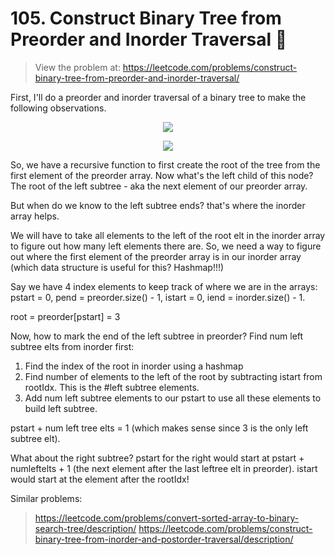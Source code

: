 # 105. Construct Binary Tree from Preorder and Inorder Traversal 🌳
> View the problem at: https://leetcode.com/problems/construct-binary-tree-from-preorder-and-inorder-traversal/

First, I'll do a preorder and inorder traversal of a binary tree to make the following observations.


<p align="center">
  <img src="https://github.com/nithishakumar/arriving-at-DSA-solns/blob/main/Trees/105.%20Construct%20Binary%20Tree%20from%20Preorder%20and%20Inorder%20Traversal/img/preorder.png" /> 
 </p>


<p align="center">
  <img src="https://github.com/nithishakumar/arriving-at-DSA-solns/blob/main/Trees/105.%20Construct%20Binary%20Tree%20from%20Preorder%20and%20Inorder%20Traversal/img/inorder.png" /> 
 </p>

So, we have a recursive function to first create the root of the tree from the first element of the preorder array. 
Now what's the left child of this node? The root of the left subtree - aka the next element of our preorder array.

But when do we know to the left subtree ends? that's where the inorder array helps. 

We will have to take all elements to the left of the root elt in the inorder array to figure out how many left elements
there are. So, we need a way to figure out where the first element of the preorder array is in our inorder array (which 
data structure is useful for this? Hashmap!!!)

Say we have 4 index elements to keep track of where we are in the arrays: pstart = 0, pend = preorder.size() - 1, 
istart = 0, iend = inorder.size() - 1.

root = preorder[pstart] = 3

Now, how to mark the end of the left subtree in preorder? Find num left subtree elts from inorder first:

1. Find the index of the root in inorder using a hashmap
2. Find number of elements to the left of the root by subtracting istart from rootIdx. This is the #left subtree elements.
3. Add num left subtree elements to our pstart to use all these elements to build left subtree.

pstart + num left tree elts = 1 (which makes sense since 3 is the only left subtree elt).

What about the right subtree? pstart for the right would start at pstart + numleftelts + 1 (the next element after the last
leftree elt in preorder). istart would start at the element after the rootIdx!

Similar problems:

> https://leetcode.com/problems/convert-sorted-array-to-binary-search-tree/description/
> https://leetcode.com/problems/construct-binary-tree-from-inorder-and-postorder-traversal/description/





